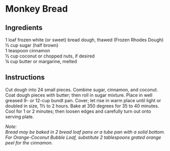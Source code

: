 # Monkey Bread

## Ingredients
1 loaf frozen white (or sweet) bread dough, thawed (Frozen Rhodes Dough)  
&frac12; cup sugar (half brown)  
1 teaspoon cinnamon  
&frac12; cup coconut or chopped nuts, if desired  
&frac14; cup butter or margarine, melted  

## Instructions
Cut dough into 24 small pieces.
Combine sugar, cinnamon, and coconut.
Coat dough pieces with butter; then roll in sugar mixture.
Place in well greased 9- or 12-cup bundt pan.
Cover; let rise in warm place until light or doubled in size, 1&frac12; to 2 hours.
Bake at 350 degrees for 35 to 40 minutes. Cool for 1 or 2 minutes; then loosen edges and carefully turn out onto serving plate.

*Note:*  
*Bread may be baked in 2 bread loaf pans or a tube pan with a solid bottom.*  
*For Orange-Coconut Bubble Loaf, substitute 2 tablespoons grated orange peel for the cinnamon.*  